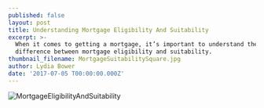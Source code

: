 ```yaml
---
published: false
layout: post
title: Understanding Mortgage Eligibility And Suitability
excerpt: >-
  When it comes to getting a mortgage, it’s important to understand the
  difference between mortgage eligibility and suitability.  
thumbnail_filename: MortgageSuitabilitySquare.jpg
author: Lydia Bower
date: '2017-07-05 T00:00:00.000Z'
---
```

![MortgageEligibilityAndSuitability]({{site.baseurl}}/images/post_images/MortgageSuitability.jpg)


